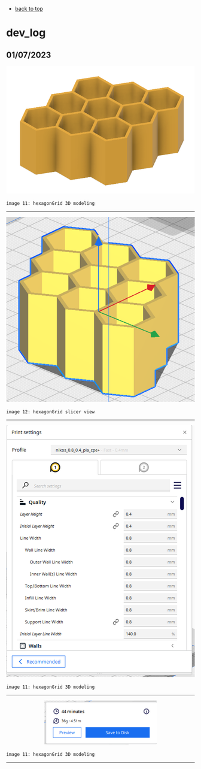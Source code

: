 
- [back to top](./README.md)


# dev_log

## 01/07/2023



<p align="center">
<img
src="img/11.PNG"
width = 600
/>
</p>

`image 11: hexagonGrid 3D modeling`

----

<p align="center">
<img
src="img/12.PNG"
width = 600
/>
</p>

`image 12: hexagonGrid slicer view`

----

<p align="center">
<img
src="img/13.PNG"
width = 600
/>
</p>

`image 11: hexagonGrid 3D modeling`

----

<p align="center">
<img
src="img/14.PNG"
width = 300
/>
</p>

`image 11: hexagonGrid 3D modeling`

----

